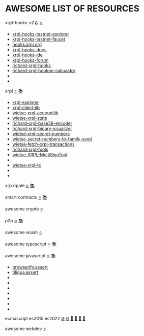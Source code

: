 
# AWESOME LIST OF RESOURCES

xrpl-hooks-v2🪝 [⭐](https://github.com/stars/f1f47a23/lists/xrpl-hooks)<br>

- [xrpl-hooks-testnet-explorer](https://hooks-testnet-v2-explorer.xrpl-labs.com/)
- [xrpl-hooks-testnet-faucet](https://hooks-testnet-v2.xrpl-labs.com/)
- [hooks.xrpl.org](https://hooks.xrpl.org/)
- [xrpl-hooks-docs](https://xrpl-hooks.readme.io/)
- [xrpl-hooks-ide](https://hooks-builder.xrpl.org/develop)
- [xrpl-hooks-forum](https://github.com/XRPLF/Hooks/discussions)
- [richard-xrpl-hooks](https://github.com/RichardAH/xrpl.js)
- [richard-xrpl-hookon-calculator](https://github.com/RichardAH/xrpl-hookon-calculator)
- []()
- []()





xrpl [⭐](https://github.com/stars/f1f47a23/lists/xrpl) [📚](https://github.com/topics/xrpl)<br>

- [xrpl-explorer](https://explorer.xrplf.org/)
- [xrpl-client-lib](https://github.com/XRPLF/xrpl.js)
- [wietse-xrpl-accountlib](https://github.com/WietseWind/xrpl-accountlib)
- [wietse-xrpl-stats](https://github.com/WietseWind/xrp-ledgerstats)
- [richard-xrpl-base58-encoder](https://richardah.github.io/xrpl-base58-tool/)
- [richard-xrpl-binary-visualizer](https://richardah.github.io/xrpl-binary-visualizer/)
- [wietse-xrpl-secret-numbers](https://github.com/WietseWind/xrpl-secret-numbers)
- [wietse-secret-numbers-to-family-seed](https://github.com/WietseWind/secret-numbers-to-family-seed)
- [wietse-fetch-xrpl-transactions](https://github.com/WietseWind/fetch-xrpl-transactions)
- [richard-xrpl-tools](https://github.com/RichardAH/xrpl-tools)
- [wietse-XRPL-MultiSignTool](https://github.com/WietseWind/XRPL-MultiSignTool)
- 
- [wietse-xrpl-tx](https://github.com/XRPL-Labs/XrplTxData)
- []()
- []()



xrp ripple [⭐](https://github.com/stars/f1f47a23/lists/ripple-xrp-ecosystem) [📚](https://github.com/topics/xrp)<br>

smart contracts [⭐](https://github.com/stars/f1f47a23/lists/smart-contracts-dapps) [📚](https://github.com/topics/ethereum)<br>

awesome crypto [⭐](https://github.com/stars/f1f47a23/lists/awesome-crypto)<br>

p2p [⭐](https://github.com/stars/f1f47a23/lists/p2p-holochain) [📚](https://github.com/topics/p2p)<br>

awesome wasm [⭐](https://github.com/stars/f1f47a23/lists/awesome-wasm)<br>

awesome typescript [⭐](https://github.com/stars/f1f47a23/lists/awesome-typescript) [📚](https://github.com/topics/typescript)<br>

awesome javascript [⭐](https://github.com/stars/f1f47a23/lists/awesome-javascript) [📚](https://github.com/topics/javascript)<br>

- [browserify.assert](https://github.com/browserify/commonjs-assert)
- [tiliqua.assert](https://github.com/Tiliqua/assert-js)
- []()
- []()
- []()
- []()
- []()
- []()
- []()



ecmascript es2015 es2022 [🌐](https://yagmurcetintas.com/journal/whats-new-in-es2022) [🌐](https://dev.to/jasmin/whats-new-in-es2022-1de6) 
 [🧰](https://deliciousinsights.github.io/confoo-es2022/#/mainTitle) [🧰](https://github.com/sudheerj/ECMAScript-features) [🧰](https://github.com/tc39/proposals) [🧰](https://github.com/daumann/ECMAScript-new-features-list)<br>

awesome webdev [⭐](https://github.com/stars/f1f47a23/lists/awesome-webdev)<br>

<br><br>


